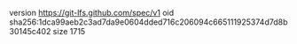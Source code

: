 version https://git-lfs.github.com/spec/v1
oid sha256:1dca99aeb2c3ad7da9e0604dded716c206094c665111925374d7d8b30145c402
size 1715
